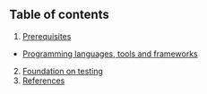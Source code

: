## Table of contents

1. [Prerequisites](#prerequisites)
  - [Programming languages, tools and frameworks](#programming-languages-tools-and-frameworks)
2. [Foundation on testing](#foundation-on-testing)
3. [References](#references)